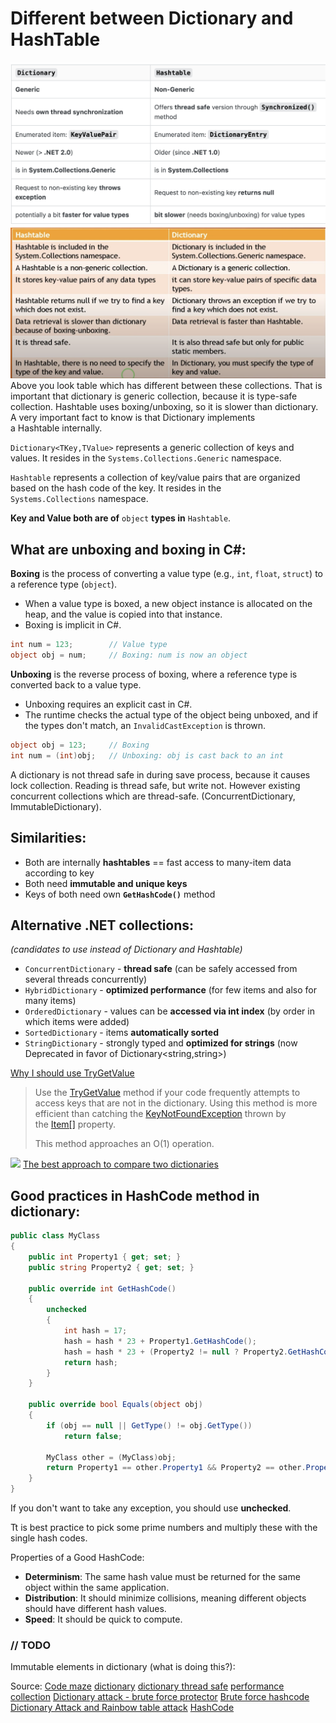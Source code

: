 # Different between Dictionary and HashTable
![](images/Pasted%20image%2020240703203025.png)
![](images/Pasted%20image%2020240703201546.png)
Above you look table which has different between these collections.
That is important that dictionary is generic collection, because it is type-safe collection.
Hashtable uses boxing/unboxing, so it is slower than dictionary.
A very important fact to know is that Dictionary implements a Hashtable internally.

`Dictionary<TKey,TValue>` represents a generic collection of keys and values. It resides in the `Systems.Collections.Generic` namespace.

`Hashtable` represents a collection of key/value pairs that are organized based on the hash code of the key. It resides in the `Systems.Collections` namespace.

**Key and Value both are of** `object` **types in** `Hashtable`.

## What are unboxing and boxing in C#:

**Boxing** is the process of converting a value type (e.g., `int`, `float`, `struct`) to a reference type (`object`).

- When a value type is boxed, a new object instance is allocated on the heap, and the value is copied into that instance.
- Boxing is implicit in C#.

```C#
int num = 123;        // Value type
object obj = num;     // Boxing: num is now an object
```

**Unboxing** is the reverse process of boxing, where a reference type is converted back to a value type.

- Unboxing requires an explicit cast in C#.
- The runtime checks the actual type of the object being unboxed, and if the types don't match, an `InvalidCastException` is thrown.

```C#
object obj = 123;     // Boxing
int num = (int)obj;   // Unboxing: obj is cast back to an int
```

A dictionary is not thread safe in during save process, because it causes lock collection. Reading is thread safe, but write not. However existing concurrent collections which are thread-safe. (ConcurrentDictionary, ImmutableDictionary).

## Similarities:

- Both are internally **hashtables** == fast access to many-item data according to key
- Both need **immutable and unique keys**
- Keys of both need own **`GetHashCode()`** method

## Alternative .NET collections:

_(candidates to use instead of Dictionary and Hashtable)_

- `ConcurrentDictionary` - **thread safe** (can be safely accessed from several threads concurrently)
- `HybridDictionary` - **optimized performance** (for few items and also for many items)
- `OrderedDictionary` - values can be **accessed via int index** (by order in which items were added)
- `SortedDictionary` - items **automatically sorted**
- `StringDictionary` - strongly typed and **optimized for strings** (now Deprecated in favor of Dictionary<string,string>)

[Why I should use TryGetValue](https://learn.microsoft.com/en-us/dotnet/api/system.collections.generic.dictionary-2.trygetvalue?view=net-8.0&redirectedfrom=MSDN#System_Collections_Generic_Dictionary_2_TryGetValue__0__1__)

> Use the [TryGetValue](https://learn.microsoft.com/en-us/dotnet/api/system.collections.generic.dictionary-2.trygetvalue?view=net-8.0) method if your code frequently attempts to access keys that are not in the dictionary. Using this method is more efficient than catching the [KeyNotFoundException](https://learn.microsoft.com/en-us/dotnet/api/system.collections.generic.keynotfoundexception?view=net-8.0) thrown by the [Item[]](https://learn.microsoft.com/en-us/dotnet/api/system.collections.generic.dictionary-2.item?view=net-8.0) property.
> 
> This method approaches an O(1) operation.

![](Pasted%20image%2020240703205101.png)
[The best approach to compare two dictionaries](https://code-maze.com/csharp-compare-two-dictionaries/)
## Good practices in HashCode method in dictionary:
```C#
public class MyClass
{
    public int Property1 { get; set; }
    public string Property2 { get; set; }

    public override int GetHashCode()
    {
        unchecked
        {
            int hash = 17;
            hash = hash * 23 + Property1.GetHashCode();
            hash = hash * 23 + (Property2 != null ? Property2.GetHashCode() : 0);
            return hash;
        }
    }

    public override bool Equals(object obj)
    {
        if (obj == null || GetType() != obj.GetType())
            return false;

        MyClass other = (MyClass)obj;
        return Property1 == other.Property1 && Property2 == other.Property2;
    }
}

```

If you don't want to take any exception, you should use **unchecked**.

Tt is best practice to pick some prime numbers and multiply these with the single hash codes.

Properties of a Good HashCode:

- **Determinism**: The same hash value must be returned for the same object within the same application.
- **Distribution**: It should minimize collisions, meaning different objects should have different hash values.
- **Speed**: It should be quick to compute.

### // TODO
Immutable elements in dictionary (what is doing this?):


Source:
[Code maze](https://code-maze.com/csharp-dictionary-vs-hashtable/)
[dictionary](https://code-maze.com/dictionary-csharp/)
[dictionary thread safe](https://learn.microsoft.com/en-us/dotnet/api/system.collections.generic.dictionary-2?view=net-6.0#thread-safety)
[performance collection](https://theburningmonk.com/2011/03/hashset-vs-list-vs-dictionary/)
[Dictionary attack - brute force protector](https://medium.com/@alex.puiu/tips-for-defending-against-enumeration-attacks-in-c-fbfab54827b)
[Brute force hashcode](https://defendtheweb.net/discussion/4048-dictionary-attack)
[Dictionary Attack and Rainbow table attack](https://www.geeksforgeeks.org/rainbow-table-attack-vs-dictionary-attack/)
[HashCode](https://stackoverflow.com/questions/263400/what-is-the-best-algorithm-for-overriding-gethashcode)
